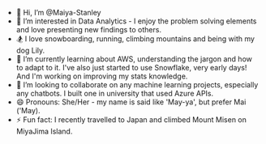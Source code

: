 - 👋 Hi, I’m @Maiya-Stanley
- 👀 I’m interested in Data Analytics - I enjoy the problem solving elements and love presenting new findings to others.
- 🏂 I love snowboarding, running, climbing mountains and being with my dog Lily.
- 🌱 I’m currently learning about AWS, understanding the jargon and how to adapt to it. I've also just started to use Snowflake, very early days! And I'm working on improving my stats knowledge.
- 💞️ I’m looking to collaborate on any machine learning projects, especially any chatbots. I built one in university that used Azure APIs.  
- 😄 Pronouns: She/Her - my name is said like 'May-ya', but prefer Mai ('May).
- ⚡ Fun fact: I recently travelled to Japan and climbed Mount Misen on MiyaJima Island.
